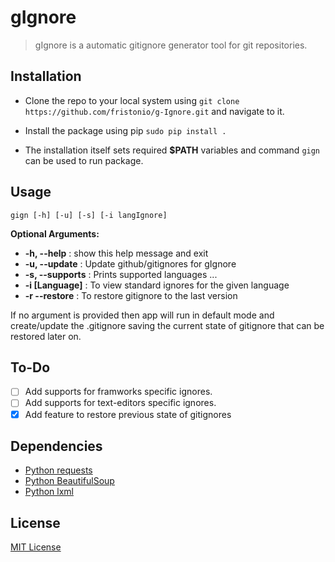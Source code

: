 # gIgnore
> gIgnore is a automatic gitignore generator tool for git repositories.

## Installation

* Clone the repo to your local system using `git clone https://github.com/fristonio/g-Ignore.git` and navigate to it.

* Install the package using pip `sudo pip install .`

* The installation itself sets required **$PATH** variables and command `gign` can be used to run package.

## Usage

`gign [-h] [-u] [-s] [-i langIgnore]`

**Optional Arguments:**

  * **-h, --help** :         show this help message and exit
  * **-u, --update** :       Update github/gitignores for gIgnore
  * **-s, --supports** :     Prints supported languages ...
  * **-i [Language]** :      To view standard ignores for the given language
  * **-r --restore** :       To restore gitignore to the last version

 If no argument is provided then app will run in default mode and create/update the .gitignore saving the current state of gitignore that can be restored later on.

## To-Do

- [ ] Add supports for framworks specific ignores.
- [ ] Add supports for text-editors specific ignores.
- [x] Add feature to restore previous state of gitignores

## Dependencies

* [Python requests](https://pypi.python.org/pypi/requests)
* [Python BeautifulSoup](https://pypi.python.org/pypi/beautifulsoup4)
* [Python lxml](https://pypi.python.org/pypi/lxml)

## License

[MIT License](https://github.com/fristonio/g-Ignore/blob/master/LICENSE.md)
